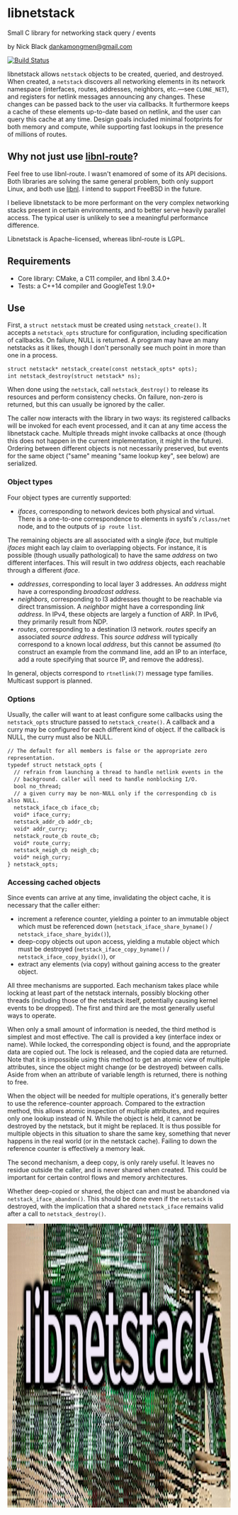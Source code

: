# libnetstack
Small C library for networking stack query / events

by Nick Black <dankamongmen@gmail.com>

[![Build Status](https://drone.dsscaw.com:4443/api/badges/dankamongmen/libnetstack/status.svg)](https://drone.dsscaw.com:4443/dankamongmen/libnetstack)

libnetstack allows `netstack` objects to be created, queried, and destroyed.
When created, a `netstack` discovers all networking elements in its network
namespace (interfaces, routes, addresses, neighbors, etc.—see `CLONE_NET`), and
registers for netlink messages announcing any changes. These changes can be
passed back to the user via callbacks. It furthermore keeps a cache of these
elements up-to-date based on netlink, and the user can query this cache at any
time. Design goals included minimal footprints for both memory and compute,
while supporting fast lookups in the presence of millions of routes.

## Why not just use [libnl-route](https://www.infradead.org/~tgr/libnl/doc/api/group__rtnl.html)?

Feel free to use libnl-route. I wasn't enamored of some of its API decisions.
Both libraries are solving the same general problem, both only support Linux,
and both use [libnl](https://www.infradead.org/~tgr/libnl/doc/api/group__core.html).
I intend to support FreeBSD in the future.

I believe libnetstack to be more performant on the very complex networking
stacks present in certain environments, and to better serve heavily parallel
access. The typical user is unlikely to see a meaningful performance
difference.

Libnetstack is Apache-licensed, whereas libnl-route is LGPL.

## Requirements

* Core library: CMake, a C11 compiler, and libnl 3.4.0+
* Tests: a C++14 compiler and GoogleTest 1.9.0+

## Use

First, a `struct netstack` must be created using `netstack_create()`. It
accepts a `netstack_opts` structure for configuration, including specification
of callbacks. On failure, NULL is returned. A program may have an many
netstacks as it likes, though I don't personally see much point in more than
one in a process.

```
struct netstack* netstack_create(const netstack_opts* opts);
int netstack_destroy(struct netstack* ns);
```

When done using the `netstack`, call `netstack_destroy()` to release its
resources and perform consistency checks. On failure, non-zero is returned, but
this can usually be ignored by the caller.

The caller now interacts with the library in two ways: its registered callbacks
will be invoked for each event processed, and it can at any time access the
libnetstack cache. Multiple threads might invoke callbacks at once (though this
does not happen in the current implementation, it might in the future).
Ordering between different objects is not necessarily preserved, but events
for the same object ("same" meaning "same lookup key", see below) are
serialized.

### Object types

Four object types are currently supported:

* _ifaces_, corresponding to network devices both physical and virtual. There
  is a one-to-one correspondence to elements in sysfs's `/class/net` node, and
  to the outputs of `ip route list`.

The remaining objects are all associated with a single _iface_, but
multiple _ifaces_ might each lay claim to overlapping objects. For instance, it
is possible (though usually pathological) to have the same _address_ on two
different interfaces. This will result in two _address_ objects, each reachable
through a different _iface_.

* _addresses_, corresponding to local layer 3 addresses. An _address_ might
  have a corresponding _broadcast address_.
* _neighbors_, corresponding to l3 addresses thought to be reachable via direct
  transmission. A _neighbor_ might have a corresponding _link address_.
  In IPv4, these objects are largely a function of ARP. In IPv6, they primarily
  result from NDP.
* _routes_, corresponding to a destination l3 network. _routes_ specify an
  associated _source address_. This _source address_ will typically correspond
  to a known local _address_, but this cannot be assumed (to construct an
  example from the command line, add an IP to an interface, add a route
  specifying that source IP, and remove the address).

In general, objects correspond to `rtnetlink(7)` message type families.
Multicast support is planned.

### Options

Usually, the caller will want to at least configure some callbacks using the
`netstack_opts` structure passed to `netstack_create()`. A callback and a curry
may be configured for each different kind of object. If the callback is NULL,
the curry must also be NULL.

```
// The default for all members is false or the appropriate zero representation.
typedef struct netstack_opts {
  // refrain from launching a thread to handle netlink events in the
  // background. caller will need to handle nonblocking I/O.
  bool no_thread;
  // a given curry may be non-NULL only if the corresponding cb is also NULL.
  netstack_iface_cb iface_cb;
  void* iface_curry;
  netstack_addr_cb addr_cb;
  void* addr_curry;
  netstack_route_cb route_cb;
  void* route_curry;
  netstack_neigh_cb neigh_cb;
  void* neigh_curry;
} netstack_opts;
```

### Accessing cached objects

Since events can arrive at any time, invalidating the object cache, it is
necessary that the caller either:

* increment a reference counter, yielding a pointer to an immutable object
   which must be referenced down (`netstack_iface_share_byname()` /
   `netstack_iface_share_byidx()`),
* deep-copy objects out upon access, yielding a mutable object which must be
   destroyed (`netstack_iface_copy_byname()` / `netstack_iface_copy_byidx()`),
   or
* extract any elements (via copy) without gaining access to the greater object.

All three mechanisms are supported. Each mechanism takes place while locking at
least part of the netstack internals, possibly blocking other threads
(including those of the netstack itself, potentially causing kernel events to
be dropped). The first and third are the most generally useful ways to operate.

When only a small amount of information is needed, the third method is
simplest and most effective. The call is provided a key (interface index or
name). While locked, the corresponding object is found, and the appropriate
data are copied out. The lock is released, and the copied data are returned.
Note that it is impossible using this method to get an atomic view of
multiple attributes, since the object might change (or be destroyed) between
calls. Aside from when an attribute of variable length is returned, there is
nothing to free.

When the object will be needed for multiple operations, it's generally better
to use the reference-counter approach. Compared to the extraction method, this
allows atomic inspection of multiple attributes, and requires only one lookup
instead of N. While the object is held, it cannot be destroyed by the netstack,
but it might be replaced. It is thus possible for multiple objects in this
situation to share the same key, something that never happens in the real world
(or in the netstack cache). Failing to down the reference counter is
effectively a memory leak.

The second mechanism, a deep copy, is only rarely useful. It leaves no residue
outside the caller, and is never shared when created. This could be important
for certain control flows and memory architectures.

Whether deep-copied or shared, the object can and must be abandoned via
`netstack_iface_abandon()`. This should be done even if the `netstack` is
destroyed, with the implication that a shared `netstack_iface` remains valid
after a call to `netstack_destroy()`.

<p align="center">
<img width="1280" height="640" src="tools/libnetstack.jpg"/>
</p>
